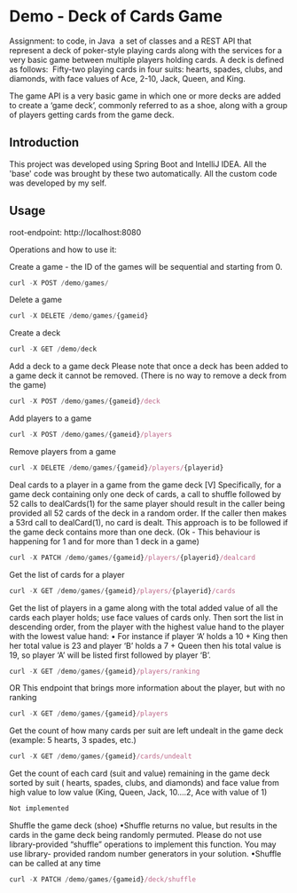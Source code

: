# Demo - Deck of Cards Game

Assignment: to code, in Java  a set of classes and a REST API that represent a deck of poker-style playing cards along with the services for a very basic game between multiple players holding cards. A deck is defined as follows:  Fifty-two playing cards in four suits: hearts, spades, clubs, and diamonds, with face values of Ace, 2-10, Jack, Queen, and King.

The game API is a very basic game in which one or more decks are added to create a ‘game deck’, commonly referred to as a shoe, along with a group of players getting cards from the game deck.

## Introduction
This project was developed using Spring Boot and IntelliJ IDEA. All the 'base' code was brought by these two automatically. All the custom code was developed by my self.


## Usage

root-endpoint: http://localhost:8080

Operations and how to use it:

Create a game - the ID of the games will be sequential and starting from 0.
```js
curl -X POST /demo/games/
```

Delete a game
```js
curl -X DELETE /demo/games/{gameid}
```

Create a deck
```js
curl -X GET /demo/deck
```

Add a deck to a game deck
Please note that once a deck has been added to a game deck it cannot be removed. (There is no way to remove a deck from the game)
```js
curl -X POST /demo/games/{gameid}/deck
```

Add players to a game
```js
curl -X POST /demo/games/{gameid}/players
```

Remove players from a game
```js
curl -X DELETE /demo/games/{gameid}/players/{playerid}
```

Deal cards to a player in a game from the game deck
[V] Specifically, for a game deck containing only one deck of cards, a call to shuffle followed by 52 calls to dealCards(1)   for the same player should result in the caller being provided all 52 cards of the deck in a random order. If the caller then makes a 53rd call to dealCard(1), no card is dealt. This approach is to be followed if the game deck contains more than one deck. (Ok - This behaviour is happening for 1 and for more than 1 deck in a game)
```js
curl -X PATCH /demo/games/{gameid}/players/{playerid}/dealcard
```

Get the list of cards for a player
```js
curl -X GET /demo/games/{gameid}/players/{playerid}/cards
```

Get the list of players in a game along with the total added value of all the cards each player holds; use face values of cards only. Then sort the list in descending order, from the player with the highest value hand to the player with the lowest value hand:
	•	For instance if player ‘A’ holds a 10 + King then her total value is 23 and player ‘B’ holds a 7 + Queen then his total value is 19,  so player ‘A’ will be listed first followed by player ‘B’.
```js
curl -X GET /demo/games/{gameid}/players/ranking
```
OR
This endpoint that brings more information about the player, but with no ranking
```js
curl -X GET /demo/games/{gameid}/players
```

Get the count of how many cards per suit are left undealt in the game deck (example: 5 hearts, 3 spades, etc.)
```js
curl -X GET /demo/games/{gameid}/cards/undealt
```

Get the count of each card (suit and value) remaining in the game deck sorted by suit ( hearts, spades, clubs, and diamonds) and face value from high value to low value (King, Queen, Jack, 10….2, Ace with value of 1)
```js
Not implemented
```


Shuffle the game deck (shoe)
	•Shuffle returns no value, but results in the cards in the game deck being randomly permuted. Please do not use library-provided “shuffle” operations to implement this function. You may use library- provided random number generators in your solution.
	•Shuffle can be called at any time
```js
curl -X PATCH /demo/games/{gameid}/deck/shuffle
```




